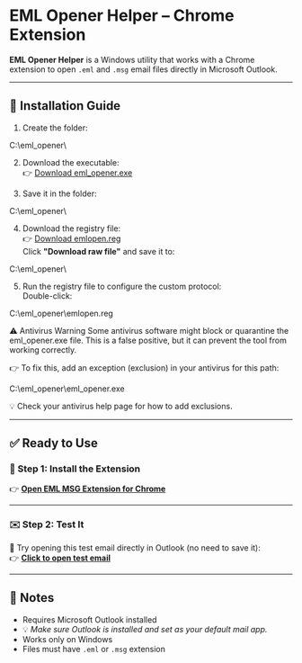 # EML Opener Helper – Chrome Extension

**EML Opener Helper** is a Windows utility that works with a Chrome extension to open `.eml` and `.msg` email files directly in Microsoft Outlook.

---

## 🔧 Installation Guide

1. Create the folder:

C:\eml_opener\

2. Download the executable:  
👉 [Download eml_opener.exe](https://github.com/Giancarlo1974/eml_opener/raw/refs/heads/main/target/x86_64-pc-windows-gnu/release/eml_opener.exe)

3. Save it in the folder:

C:\eml_opener\

4. Download the registry file:  
👉 [Download emlopen.reg](https://github.com/Giancarlo1974/eml_opener/blob/main/target/x86_64-pc-windows-gnu/release/emlopen.reg)  
Click **"Download raw file"** and save it to:

C:\eml_opener\

5. Run the registry file to configure the custom protocol:  
Double-click:

C:\eml_opener\emlopen.reg


⚠️ Antivirus Warning
Some antivirus software might block or quarantine the eml_opener.exe file.
This is a false positive, but it can prevent the tool from working correctly.

👉 To fix this, add an exception (exclusion) in your antivirus for this path:

C:\eml_opener\eml_opener.exe

💡 Check your antivirus help page for how to add exclusions.

---

## ✅ Ready to Use

### 🔧 Step 1: Install the Extension  
👉 [**Open EML MSG Extension for Chrome**](https://github.com/Giancarlo1974/open_eml_msg_extension)

---

### ✉️ Step 2: Test It  
🚀 Try opening this test email directly in Outlook (no need to save it):  
👉 [**Click to open test email**](https://github.com/Giancarlo1974/open_eml_msg_extension/raw/refs/heads/main/test.msg)

---

## 📌 Notes

- Requires Microsoft Outlook installed
- 💡 *Make sure Outlook is installed and set as your default mail app.*
- Works only on Windows
- Files must have `.eml` or `.msg` extension
